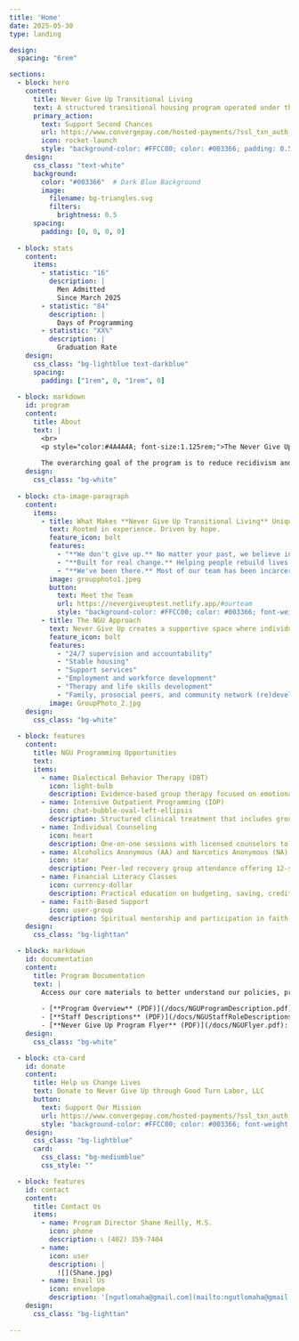 ```yaml
---
title: 'Home'
date: 2025-05-30
type: landing

design:
  spacing: "6rem"

sections:
  - block: hero
    content:
      title: Never Give Up Transitional Living
      text: A structured transitional housing program operated under the nonprofit 501(c)(3) organization, Good Turn Labor, to support formerly incarcerated individuals as they reintegrate into the community.
      primary_action:
        text: Support Second Chances
        url: https://www.convergepay.com/hosted-payments/?ssl_txn_auth_token=hZimVnstSY2Sr9jySrL%2FjAAAAZZEoSpl#!/payment-method
        icon: rocket-launch
        style: "background-color: #FFCC00; color: #003366; padding: 0.5rem 1rem; border-radius: 0.375rem; font-weight: 600;"
    design:
      css_class: "text-white"
      background:
        color: "#003366"  # Dark Blue Background
        image:
          filename: bg-triangles.svg
          filters:
            brightness: 0.5
      spacing:
        padding: [0, 0, 0, 0]
            
  - block: stats
    content:
      items:
        - statistic: "16"
          description: |
            Men Admitted     
            Since March 2025
        - statistic: "84"
          description: |
            Days of Programming
        - statistic: "XX%"
          description: |
            Graduation Rate
    design:
      css_class: "bg-lightblue text-darkblue"      
      spacing:
        padding: ["1rem", 0, "1rem", 0]
        
  - block: markdown
    id: program
    content:
      title: About
      text: |
        <br>
        <p style="color:#4A4A4A; font-size:1.125rem;">The Never Give Up Transitional Living program serves men released from prison who: (a) are approved for community supervision or parole, (b) are motivated to participate in structured reentry support, and (c) have applied to the program and completed a phone interview and background review.
        
        The overarching goal of the program is to reduce recidivism and promote successful reintegration by fostering personal accountability, community support, and access to essential resources.</p>
    design:
      css_class: "bg-white"        
  
  - block: cta-image-paragraph
    content:
      items:
        - title: What Makes **Never Give Up Transitional Living** Unique?
          text: Rooted in experience. Driven by hope.
          feature_icon: bolt
          features:
            - "**We don't give up.** No matter your past, we believe in your future."
            - "**Built for real change.** Helping people rebuild lives -- not just get by."
            - "**We've been there.** Most of our team has been incarcerated—and made it out stronger."
          image: groupphoto1.jpeg
          button:
            text: Meet the Team
            url: https://nevergiveuptest.netlify.app/#ourteam
            style: "background-color: #FFCC00; color: #003366; font-weight: 700;"
        - title: The NGU Approach
          text: Never Give Up creates a supportive space where individuals with lived experiences (i.e., previously incarcerated) serve as mentors, helping participants navigate challenges related to addiction, antisocial thinking patterns, employment, and prosocial and community reintegration. By offering structured support, the program seeks to empower participants to rebuild their lives and achieve long-term stability.
          feature_icon: bolt
          features:
            - "24/7 supervision and accountability"
            - "Stable housing"
            - "Support services"
            - "Employment and workforce development"
            - "Therapy and life skills development"
            - "Family, prosocial peers, and community network (re)development"
          image: GroupPhoto_2.jpg
    design:
      css_class: "bg-white"
      
  - block: features
    content:
      title: NGU Programming Opportunities
      text: 
      items:
        - name: Dialectical Behavior Therapy (DBT)
          icon: light-bulb
          description: Evidence-based group therapy focused on emotional regulation, distress tolerance, and interpersonal skills.
        - name: Intensive Outpatient Programming (IOP)
          icon: chat-bubble-oval-left-ellipsis
          description: Structured clinical treatment that includes group sessions, relapse prevention, and coping strategies.
        - name: Individual Counseling
          icon: heart
          description: One-on-one sessions with licensed counselors to address trauma, mental health, substance use, and personal growth.
        - name: Alcoholics Anonymous (AA) and Narcotics Anonymous (NA)
          icon: star
          description: Peer-led recovery group attendance offering 12-step support and a strong sober community.
        - name: Financial Literacy Classes
          icon: currency-dollar
          description: Practical education on budgeting, saving, credit, and building long-term financial stability.
        - name: Faith-Based Support
          icon: user-group
          description: Spiritual mentorship and participation in faith-based community activities.
    design:
      css_class: "bg-lighttan"        

  - block: markdown
    id: documentation
    content:
      title: Program Documentation
      text: |
        Access our core materials to better understand our policies, procedures, and services:
        
        - [**Program Overview** (PDF)](/docs/NGUProgramDescription.pdf): Summary of program goals, logic model, eligibility criteria, participant rules and expectations, and services.
        - [**Staff Descriptions** (PDF)](/docs/NGUStaffRoleDescriptions.pdf): Employee roles, job descriptions, and qualification expectations.
        - [**Never Give Up Program Flyer** (PDF)](/docs/NGUFlyer.pdf): Print-ready handout describing our services.
    design:
      css_class: "bg-white"

  - block: cta-card
    id: donate
    content:
      title: Help us Change Lives
      text: Donate to Never Give Up through Good Turn Labor, LLC
      button:
        text: Support Our Mission
        url: https://www.convergepay.com/hosted-payments/?ssl_txn_auth_token=hZimVnstSY2Sr9jySrL%2FjAAAAZZEoSpl#!/payment-method
        style: "background-color: #FFCC00; color: #003366; font-weight: 700;"
    design:
      css_class: "bg-lightblue"
      card:
        css_class: "bg-mediumblue"
        css_style: ""

  - block: features
    id: contact
    content:
      title: Contact Us
      items:
        - name: Program Director Shane Reilly, M.S.
          icon: phone
          description: 📞 (402) 359-7404  
        - name: 
          icon: user
          description: |
            ![](Shane.jpg)
        - name: Email Us
          icon: envelope
          description: '[ngutlomaha@gmail.com](mailto:ngutlomaha@gmail.com)'
    design:
      css_class: "bg-lighttan"
      
---
```

